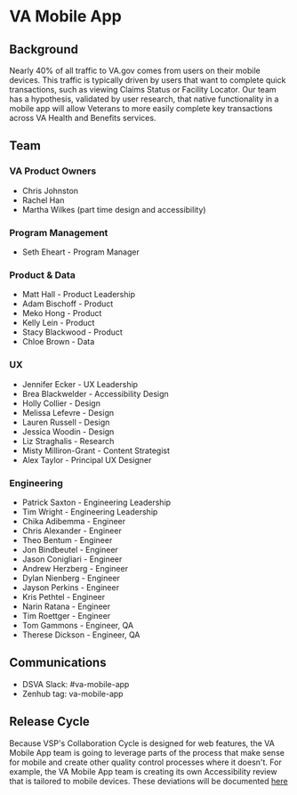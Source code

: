 # VA Mobile App

## Background
Nearly 40% of all traffic to VA.gov comes from users on their mobile devices. This traffic is typically driven by users that want to complete quick transactions, such as viewing Claims Status or Facility Locator. Our team has a hypothesis, validated by user research, that native functionality in a mobile app will allow Veterans to more easily complete key transactions across VA Health and Benefits services.

## Team

### VA Product Owners
- Chris Johnston
- Rachel Han
- Martha Wilkes (part time design and accessibility)

### Program Management
- Seth Eheart - Program Manager

### Product & Data
- Matt Hall - Product Leadership
- Adam Bischoff - Product
- Meko Hong - Product
- Kelly Lein - Product
- Stacy Blackwood - Product
- Chloe Brown - Data

### UX
- Jennifer Ecker - UX Leadership
- Brea Blackwelder - Accessibility Design
- Holly Collier - Design
- Melissa Lefevre - Design
- Lauren Russell - Design
- Jessica Woodin - Design
- Liz Straghalis - Research
- Misty Milliron-Grant - Content Strategist
- Alex Taylor - Principal UX Designer

### Engineering
- Patrick Saxton - Engineering Leadership
- Tim Wright - Engineering Leadership
- Chika Adibemma - Engineer
- Chris Alexander - Engineer
- Theo Bentum - Engineer
- Jon Bindbeutel - Engineer
- Jason Conigliari - Engineer
- Andrew Herzberg - Engineer
- Dylan Nienberg - Engineer
- Jayson Perkins - Engineer
- Kris Pethtel - Engineer
- Narin Ratana - Engineer
- Tim Roettger - Engineer
- Tom Gammons - Engineer, QA
- Therese Dickson - Engineer, QA


## Communications
- DSVA Slack: #va-mobile-app
- Zenhub tag: va-mobile-app



## Release Cycle
Because VSP's Collaboration Cycle is designed for web features, the VA Mobile App team is going to leverage parts of the process that make sense for mobile and create other quality control processes where it doesn't. For example, the VA Mobile App team is creating its own Accessibility review that is tailored to mobile devices. These deviations will be documented [here](https://github.com/department-of-veterans-affairs/va.gov-team/blob/master/products/va-mobile-app/product/mobile-collaboration%20cycle.md) 
